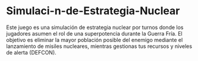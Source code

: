 # Simulaci-n-de-Estrategia-Nuclear
Este juego es una simulación de estrategia nuclear por turnos donde los jugadores asumen el rol de una superpotencia durante la Guerra Fría. El objetivo es eliminar la mayor población posible del enemigo mediante el lanzamiento de misiles nucleares, mientras gestionas tus recursos y niveles de alerta (DEFCON).
